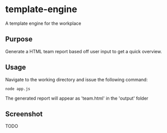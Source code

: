 # template-engine
A template engine for the workplace

## Purpose
Generate a HTML team report based off user input to get a quick overview.

## Usage
Navigate to the working directory and issue the following command:
```
node app.js
```
The generated report will appear as 'team.html' in the 'output' folder

## Screenshot
TODO